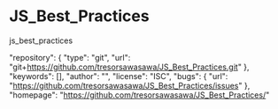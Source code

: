 # JS_Best_Practices

js_best_practices

"repository": {
    "type": "git",
    "url": "git+https://github.com/tresorsawasawa/JS_Best_Practices.git"
  },
  "keywords": [],
  "author": "",
  "license": "ISC",
  "bugs": {
    "url": "https://github.com/tresorsawasawa/JS_Best_Practices/issues"
  },
  "homepage": "https://github.com/tresorsawasawa/JS_Best_Practices/"